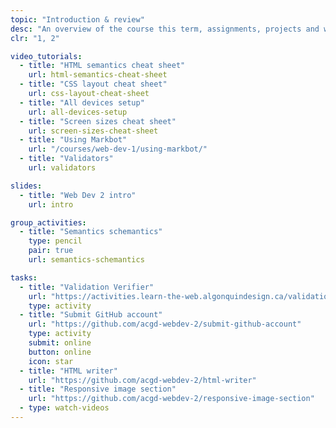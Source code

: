 ```yaml
---
topic: "Introduction & review"
desc: "An overview of the course this term, assignments, projects and weekly tasks & a few review exercises to flex your code muscles."
clr: "1, 2"

video_tutorials:
  - title: "HTML semantics cheat sheet"
    url: html-semantics-cheat-sheet
  - title: "CSS layout cheat sheet"
    url: css-layout-cheat-sheet
  - title: "All devices setup"
    url: all-devices-setup
  - title: "Screen sizes cheat sheet"
    url: screen-sizes-cheat-sheet
  - title: "Using Markbot"
    url: "/courses/web-dev-1/using-markbot/"
  - title: "Validators"
    url: validators

slides:
  - title: "Web Dev 2 intro"
    url: intro

group_activities:
  - title: "Semantics schemantics"
    type: pencil
    pair: true
    url: semantics-schemantics

tasks:
  - title: "Validation Verifier"
    url: "https://activities.learn-the-web.algonquindesign.ca/validation-verifier/"
    type: activity
  - title: "Submit GitHub account"
    url: "https://github.com/acgd-webdev-2/submit-github-account"
    type: activity
    submit: online
    button: online
    icon: star
  - title: "HTML writer"
    url: "https://github.com/acgd-webdev-2/html-writer"
  - title: "Responsive image section"
    url: "https://github.com/acgd-webdev-2/responsive-image-section"
  - type: watch-videos
---
```

